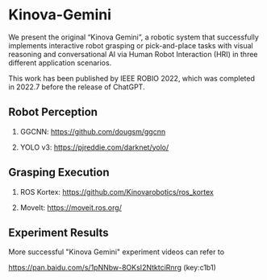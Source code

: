 # Kinova-Gemini
We present the original “Kinova Gemini”, a robotic system that successfully implements interactive robot grasping or pick-and-place tasks with visual reasoning and conversational AI via Human Robot Interaction (HRI) in three different application scenarios. 

This work has been published by IEEE ROBIO 2022, which was completed in 2022.7 before the release of ChatGPT. 



## Robot Perception
1. GGCNN: https://github.com/dougsm/ggcnn

2. YOLO v3: https://pjreddie.com/darknet/yolo/

## Grasping Execution
1. ROS Kortex: https://github.com/Kinovarobotics/ros_kortex

2. MoveIt: https://moveit.ros.org/

## Experiment Results
More successful "Kinova Gemini" experiment videos can refer to

https://pan.baidu.com/s/1pNNbw-8OKsI2NtktciRnrg  (key:c1b1) 
